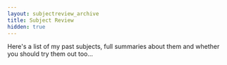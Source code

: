 ```yaml
---
layout: subjectreview_archive
title: Subject Review
hidden: true
---
```

Here's a list of my past subjects, full summaries about them and whether you should try them out too...
